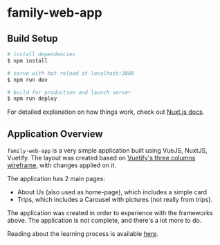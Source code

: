 # family-web-app

## Build Setup

```bash
# install dependencies
$ npm install

# serve with hot reload at localhost:3000
$ npm run dev

# build for production and launch server
$ npm run deploy
```

For detailed explanation on how things work, check out [Nuxt.js docs](https://nuxtjs.org).

## Application Overview
`family-web-app` is a very simple application built using VueJS, NuxtJS, Vuetify.
The layout was created based on [Vuetify's three columns wireframe](https://vuetifyjs.com/en/examples/wireframes/three-column/), with changes applied on it.

The application has 2 main pages:
* About Us (also used as home-page), which includes a simple card
* Trips, which includes a Carousel with pictures (not really from trips).

The application was created in order to experience with the frameworks above.
The application is not complete, and there's a lot more to do.

Reading about the learning process is available [here](https://docs.google.com/document/d/1EdHSxk3zQpr-P68kHVgAB5zL8dLYQ8g1VF58LBIuTFE/edit?usp=sharing).

